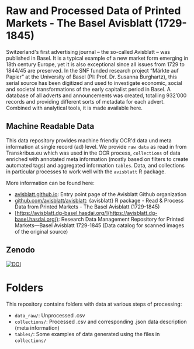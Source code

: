 # Raw and Processed Data of Printed Markets - The Basel Avisblatt (1729-1845)

Switzerland's first advertising journal – the so-called Avisblatt – was published in Basel. It is a typical example of a new market form emerging in 18th century Europe, yet it is also exceptional since all issues from 1729 to 1844/45 are preserved. In the SNF funded research project “Märkte auf Papier” at the University of Basel (PI: Prof. Dr. Susanna Burghartz), this serial source has been digitized and used to investigate economic, social and societal transformations of the early capitalist period in Basel. A database of all adverts and announcements was created, totalling 932’000 records and providing different sorts of metadata for each advert. Combined with analytical tools, it is made available here.

## Machine Readable Data

This data repository provides machine friendly OCR'd data und meta information at single record (ad) level. We provide `raw data` as read in from Transkribus.eu which was used in the OCR process, `collections` of data enriched with annotated meta information (mostly based on filters to create automated tags) and aggregated information `tables`. Data, and collections in particular processes to work well with the `avisblatt` R package. 

More information can be found here:

<!--
- https://avisblatt.philhist.unibas.ch/
-->
-   [avisblatt.github.io](https://avisblatt.github.io): Entry point page of the Avisblatt Github organization
-   [github.com/avisblatt/avisblatt](https://github.com/Avisblatt/avisblatt): {avisblatt} R package - Read & Process Data from Printed Markets - The Basel Avisblatt (1729-1845)
-   [https://avisblatt.dg-basel.hasdai.org/](https://avisblatt.dg-basel.hasdai.org/): Research Data Management Repository for Printed Markets—Basel Avisblatt 1729-1845 (Data catalog for scanned images of the original source)

## Zenodo

[![DOI](https://zenodo.org/badge/599301403.svg)](https://zenodo.org/badge/latestdoi/599301403)

# Folders

This repository contains folders with data at various steps of processing:

-   `data_raw/`: Unprocessed .csv
-   `collections/`: Processed .csv and corresponding .json data description (meta information)
-   `tables/`: Some examples of data generated using the files in `collections/`
